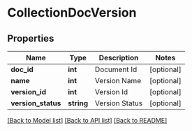 # CollectionDocVersion

## Properties
Name | Type | Description | Notes
------------ | ------------- | ------------- | -------------
**doc_id** | **int** | Document Id | [optional] 
**name** | **int** | Version Name | [optional] 
**version_id** | **int** | Version Id | [optional] 
**version_status** | **string** | Version Status | [optional] 

[[Back to Model list]](../../README.md#documentation-for-models) [[Back to API list]](../../README.md#documentation-for-api-endpoints) [[Back to README]](../../README.md)

